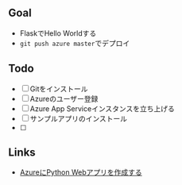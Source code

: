 ## Goal
- FlaskでHello Worldする
- `git push azure master`でデプロイ

## Todo
- [ ] Gitをインストール
- [ ] Azureのユーザー登録
- [ ] Azure App Serviceインスタンスを立ち上げる
- [ ] サンプルアプリのインストール
- [ ] 

## Links
- [AzureにPython Webアプリを作成する](https://docs.microsoft.com/ja-jp/azure/app-service/app-service-web-get-started-python)

